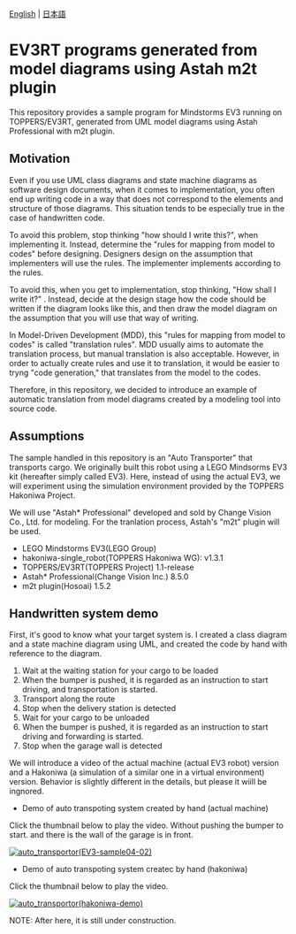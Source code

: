[English](README_en.md) | [日本語](README.md)

# EV3RT programs generated from model diagrams using Astah m2t plugin

This repository provides a sample program for Mindstorms EV3 running on TOPPERS/EV3RT, generated from UML model diagrams using Astah Professional with m2t plugin.

## Motivation

Even if you use UML class diagrams and state machine diagrams as software design documents, when it comes to implementation, you often end up writing code in a way that does not correspond to the elements and structure of those diagrams. This situation tends to be especially true in the case of handwritten code.

To avoid this problem, stop thinking "how should I write this?", when implementing it.
Instead, determine the "rules for mapping from model to codes" before designing. Designers design on the assumption that implementers will use the rules. The implementer implements according to the rules.

To avoid this, when you get to implementation, stop thinking, "How shall I write it?" . Instead, decide at the design stage how the code should be written if the diagram looks like this, and then draw the model diagram on the assumption that you will use that way of writing.

In Model-Driven Development (MDD), this "rules for mapping from model to codes" is called "translation rules". MDD usually aims to automate the translation process, but manual translation is also acceptable. However, in order to actually create rules and use it to translation, it would be easier to tryng "code generation," that translates from the model to the codes.

Therefore, in this repository, we decided to introduce an example of automatic translation from model diagrams created by a modeling tool into source code.

## Assumptions

The sample handled in this repository is an "Auto Transporter" that transports cargo. We originally built this robot using a LEGO Mindsorms EV3 kit (hereafter simply called EV3).
Here, instead of using the actual EV3, we will experiment using the simulation environment provided by the TOPPERS Hakoniwa Project.

We will use "Astah* Professional" developed and sold by Change Vision Co., Ltd. for modeling. For the tranlation process, Astah's "m2t" plugin will be used.


* LEGO Mindstorms EV3(LEGO Group)
* hakoniwa-single_robot(TOPPERS Hakoniwa WG): v1.3.1
* TOPPERS/EV3RT(TOPPERS Project) 1.1-release
* Astah* Professional(Change Vision Inc.) 8.5.0
* m2t plugin(Hosoai) 1.5.2

## Handwritten system demo
First, it's good to know what your target system is.
I created a class diagram and a state machine diagram using UML, and created the code by hand with reference to the diagram.

1. Wait at the waiting station for your cargo to be loaded
1. When the bumper is pushed, it is regarded as an instruction to start driving, and transportation is started.
1. Transport along the route
1. Stop when the delivery station is detected
1. Wait for your cargo to be unloaded
1. When the bumper is pushed, it is regarded as an instruction to start driving and forwarding is started.
1. Stop when the garage wall is detected

We will introduce a video of the actual machine (actual EV3 robot) version and a Hakoniwa (a simulation of a similar one in a virtual environment) version. Behavior is slightly different in the details, but please it wiill be ingnored.

* Demo of auto transpoting system created by hand (actual machine)

Click the thumbnail below to play the video.
Without pushing the bumper to start. and there is the wall of the garage is in front.

[![auto_transportor(EV3-sample04-02)](http://img.youtube.com/vi/uvHd9yemniY/hqdefault.jpg)](https://youtu.be/uvHd9yemniY)

* Demo of auto transpoting system createc by hand (hakoniwa)

Click the thumbnail below to play the video.

[![auto_transportor(hakoniwa-demo)](http://img.youtube.com/vi/eq0Dnm76bAs/hqdefault.jpg)](https://youtu.be/eq0Dnm76bAs)

NOTE: After here, it is still under construction.
